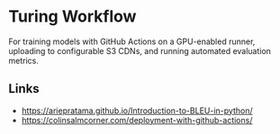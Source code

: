 # Turing Workflow

For training models with GitHub Actions on a GPU-enabled runner, uploading to configurable S3 CDNs, and running automated evaluation metrics.

## Links

- https://ariepratama.github.io/Introduction-to-BLEU-in-python/
- https://colinsalmcorner.com/deployment-with-github-actions/